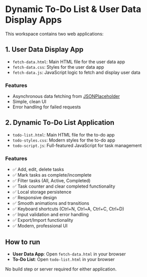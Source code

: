 # Dynamic To-Do List & User Data Display Apps

This workspace contains two web applications:

## 1. User Data Display App
- `fetch-data.html`: Main HTML file for the user data app
- `fetch-data.css`: Styles for the user data app
- `fetch-data.js`: JavaScript logic to fetch and display user data

### Features
- Asynchronous data fetching from [JSONPlaceholder](https://jsonplaceholder.typicode.com/users)
- Simple, clean UI
- Error handling for failed requests

## 2. Dynamic To-Do List Application
- `todo-list.html`: Main HTML file for the to-do app
- `todo-styles.css`: Modern styles for the to-do app
- `todo-script.js`: Full-featured JavaScript for task management

### Features
- ✅ Add, edit, delete tasks
- ✅ Mark tasks as complete/incomplete
- ✅ Filter tasks (All, Active, Completed)
- ✅ Task counter and clear completed functionality
- ✅ Local storage persistence
- ✅ Responsive design
- ✅ Smooth animations and transitions
- ✅ Keyboard shortcuts (Ctrl+N, Ctrl+A, Ctrl+C, Ctrl+D)
- ✅ Input validation and error handling
- ✅ Export/Import functionality
- ✅ Modern, professional UI

## How to run
- **User Data App**: Open `fetch-data.html` in your browser
- **To-Do List**: Open `todo-list.html` in your browser

No build step or server required for either application.
